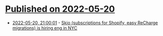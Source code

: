 # [Published on 2022-05-20](index.md)

* [2022-05-20, 21:00:01](https://news.ycombinator.com/item?id=31452439) - [Skio (subscriptions for Shopify, easy ReCharge migrations) is hiring eng in NYC](https://skio.com/careers/)
